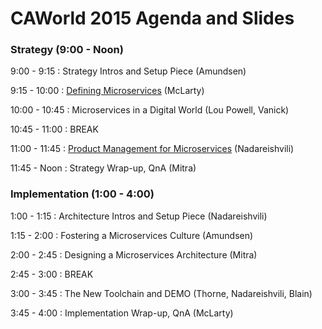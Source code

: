 # CAWorld 2015 Agenda and Slides

### Strategy (9:00 - Noon)

9:00  - 9:15 : Strategy Intros and Setup Piece (Amundsen)

9:15  - 10:00 : [Defining Microservices](https://drive.google.com/file/d/0B-463AriRRZ6S2d0c0ZiZU55OW8/view?pli=1) (McLarty)

10:00 - 10:45  : Microservices in a Digital World (Lou Powell, Vanick)

10:45 - 11:00 : BREAK

11:00 - 11:45 : [Product Management for Microservices](https://www.dropbox.com/s/n9hhwq11q50za02/Irakli-Api-product-management.pdf?dl=0) (Nadareishvili) 

11:45 - Noon : Strategy Wrap-up, QnA (Mitra)

### Implementation (1:00 - 4:00)

1:00 - 1:15 : Architecture Intros and Setup Piece (Nadareishvili)

1:15 - 2:00 : Fostering a Microservices Culture (Amundsen)

2:00 - 2:45 : Designing a Microservices Architecture (Mitra)

2:45 - 3:00 : BREAK

3:00 - 3:45 : The New Toolchain and DEMO (Thorne, Nadareishvili, Blain)

3:45 - 4:00 : Implementation Wrap-up, QnA (McLarty)
